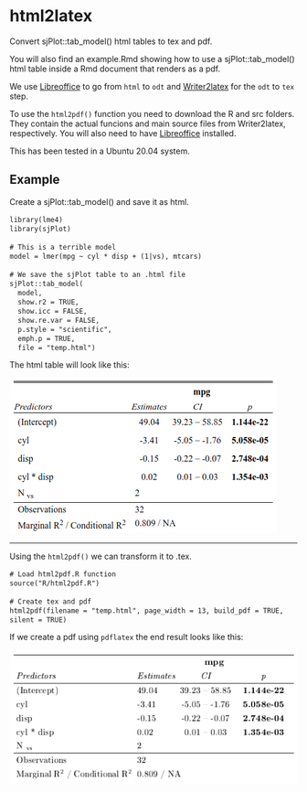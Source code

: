 # html2latex

Convert sjPlot::tab_model() html tables to tex and pdf.  

You will also find an example.Rmd showing how to use a sjPlot::tab_model() html table inside a Rmd document that renders as a pdf.  


We use [Libreoffice](https://www.libreoffice.org/) to go from `html` to `odt` and [Writer2latex](https://sourceforge.net/projects/writer2latex/files/writer2latex/) for the `odt` to `tex` step. 

To use the `html2pdf()` function you need to download the R and src folders. They contain the actual funcions and main source files from Writer2latex, respectively. You will also need to have [Libreoffice](https://www.libreoffice.org/) installed.  

This has been tested in a Ubuntu 20.04 system.  


## Example  

Create a sjPlot::tab_model() and save it as html.  

```
library(lme4)
library(sjPlot)

# This is a terrible model
model = lmer(mpg ~ cyl * disp + (1|vs), mtcars)

# We save the sjPlot table to an .html file
sjPlot::tab_model(
  model,
  show.r2 = TRUE,
  show.icc = FALSE,
  show.re.var = FALSE,
  p.style = "scientific",
  emph.p = TRUE,
  file = "temp.html")

```

The html table will look like this:  

![](img/sjplot.png)


--- 


Using the `html2pdf()` we can transform it to .tex.  


```
# Load html2pdf.R function
source("R/html2pdf.R")

# Create tex and pdf
html2pdf(filename = "temp.html", page_width = 13, build_pdf = TRUE, silent = TRUE)

```

If we create a pdf using `pdflatex` the end result looks like this:  

![](img/html2latex.png)